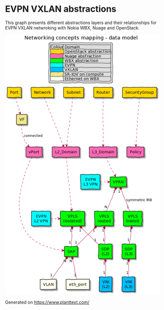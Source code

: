 # EVPN VXLAN abstractions
 
This graph presents different abstractions layers and their relationships
for EVPN VXLAN netwroking with Nokia WBX, Nuage and OpenStack.

![Model](vxlan_abstractions.png)

Generated on https://www.planttext.com/

 
